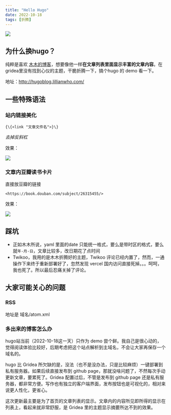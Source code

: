 ```yaml
---
title: "Hello Hugo"
date: 2022-10-18
tags: [折腾]
---
```



![](https://s2.loli.net/2022/10/18/zIW2G7T4FldPCy8.png)

## 为什么换hugo？

纯粹是喜欢 [木木的博客](https://immmmm.com/)，想要像他一样**在文章列表里面显示丰富的文章内容**。在gridea里没有找到心仪的主题，干脆折腾一下，搞个hugo 的 demo 看一下。

地址：http://hugoblog.lillianwho.com/

<!--more-->

## 一些特殊语法

### 站内链接美化

```
{\{<link "文章文件名">}\}
```

*去掉反斜杠*

效果：


![](https://s2.loli.net/2022/10/18/fMReN1xkUgE7jSW.png)

### 文章内豆瓣读书卡片

直接放豆瓣的链接
```
<https://book.douban.com/subject/26315455/>
```

效果：

![](https://s2.loli.net/2022/10/18/syV9YzfHSZgk852.png)


## 踩坑

- 正如木木所说，yaml 里面的date 只能统一格式，要么是带时区的格式，要么就`年-月-日`，文章比较多，改日期花了点时间
- Twikoo，我用的是木木折腾好的主题，Twikoo 评论已经内置了，然而，一通操作下来终于重新部署好了，忽然发现 vercel 国内访问直接死掉。。。呵呵，我也死了。所以最后忍痛关掉了评论。

## 大家可能关心的问题

### RSS

地址是  域名/atom.xml

### 多出来的博客怎么办

hugo站当前（2022-10-18这一天）只作为 demo 尝个鲜。我自己是很心动的，觉得阅读体验比较好，后期考虑把这个站点解析到主域名，不会让大家再保存一个域名的。

hugo 比 Gridea 所欠缺的是，没法（也不是没办法，只是比较麻烦）一键部署到私有服务器。如果后续直接发布到 github page，那就没啥问题了，不然每次手动更新文章，要累死了。Gridea 配置过后，不管是发布到 github page 还是私有服务器，都非常方便。写作也有独立的客户端界面，发布按钮也是可视化的，相对来说更人性化，更省心。

这次更新最主要是为了首页的文章列表的显示。文章内的内容所见即所得的显示在列表上，看起来就非常舒服，是 Gridea 里的主题显示摘要所达不到的效果。